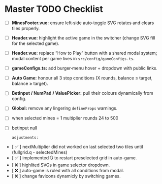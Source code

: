 # Master TODO Checklist

- [ ] **MinesFooter.vue:** ensure left‑side auto‑toggle SVG rotates and clears tiles properly.

- [ ] **Header.vue:** highlight the active game in the switcher (change SVG fill for the selected game).

- [ ] **Header.vue:** replace “How to Play” button with a shared modal system; modal content per game lives in `src/config/gameConfigs.ts`.

- [ ] **gameConfigs.ts:** add burger‑menu hover + dropdown with public links.

- [ ] **Auto Game:** honour all 3 stop conditions (X rounds, balance ≤ target, balance ≥ target).
- [ ] **BetInput / NumPad / ValuePicker:** pull their colours dynamically from config.

- [ ] **Global:** remove any lingering `defineProps` warnings.
- [ ] when selected mines = 1 multiplier rounds 24 to 500
- [ ] betinput null

      adjustments:

- [ ✅ ] nextMultiplier did not worked on last selected two tiles until (fullgrid.q - selectedMines)
- [ ✅ ] implemented 🔃 to restart preselected grid in auto-game.
- [ ❌ ] highlited SVGs in game selector dropdown.
- [ ❌ ] auto-game is ruled with all conditions from modal.
- [ ❌ ] change favicons dynamicly by switching games.
